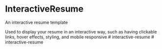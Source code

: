 # InteractiveResume
An interactive resume template

Used to display your resume in an interactive way, such as having clickable links, hover effects, styling, and mobile responsive
#   i n t e r a c t i v e - r e s u m e  
 #   i n t e r a c t i v e - r e s u m e  
 